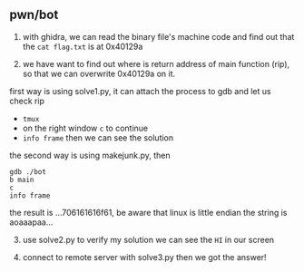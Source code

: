 ## pwn/bot
1. with ghidra, we can read the binary file's machine code and find out that the `cat flag.txt` is at 0x40129a

2. we have want to find out where is return address of main function (rip), so that we can overwrite 0x40129a on it.

  first way is using solve1.py, it can attach the process to gdb and let us check rip
  * `tmux`
  * on the right window `c` to continue
  * `info frame`
  then we can see the solution

  the second way is using makejunk.py, then 
  ```
  gdb ./bot
  b main 
  c
  info frame
  ```
  the result is ...706161616f61, be aware that linux is little endian
  the string is aoaaapaa...

3. use solve2.py to verify my solution
we can see the `HI` in our screen

4. connect to remote server with solve3.py
then we got the answer!
